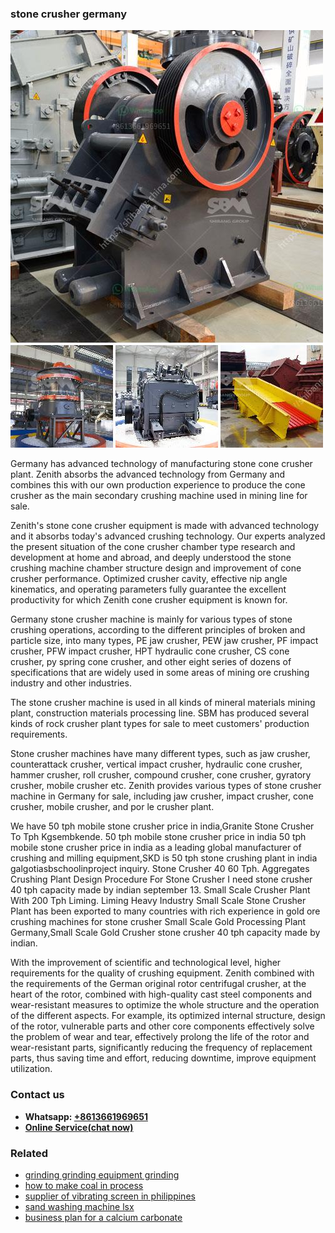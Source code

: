 <h3>stone crusher germany</h3><img src='1702950526.jpg' alt=''><p>Germany has advanced technology of manufacturing stone cone crusher plant. Zenith absorbs the advanced technology from Germany and combines this with our own production experience to produce the cone crusher as the main secondary crushing machine used in mining line for sale.</p><p>Zenith's stone cone crusher equipment is made with advanced technology and it absorbs today's advanced crushing technology. Our experts analyzed the present situation of the cone crusher chamber type research and development at home and abroad, and deeply understood the stone crushing machine chamber structure design and improvement of cone crusher performance. Optimized crusher cavity, effective nip angle kinematics, and operating parameters fully guarantee the excellent productivity for which Zenith cone crusher equipment is known for.</p><p>Germany stone crusher machine is mainly for various types of stone crushing operations, according to the different principles of broken and particle size, into many types, PE jaw crusher, PEW jaw crusher, PF impact crusher, PFW impact crusher, HPT hydraulic cone crusher, CS cone crusher, py spring cone crusher, and other eight series of dozens of specifications that are widely used in some areas of mining ore crushing industry and other industries.</p><p>The stone crusher machine is used in all kinds of mineral materials mining plant, construction materials processing line. SBM has produced several kinds of rock crusher plant types for sale to meet customers' production requirements.</p><p>Stone crusher machines have many different types, such as jaw crusher, counterattack crusher, vertical impact crusher, hydraulic cone crusher, hammer crusher, roll crusher, compound crusher, cone crusher, gyratory crusher, mobile crusher etc. Zenith provides various types of stone crusher machine in Germany for sale, including jaw crusher, impact crusher, cone crusher, mobile crusher, and por le crusher plant.</p><p>We have 50 tph mobile stone crusher price in india,Granite Stone Crusher To Tph Kgsembkende. 50 tph mobile stone crusher price in india 50 tph mobile stone crusher price in india as a leading global manufacturer of crushing and milling equipment,SKD is 50 tph stone crushing plant in india galgotiasbschoolinproject inquiry. Stone Crusher 40 60 Tph. Aggregates Crushing Plant Design Procedure For Stone Crusher I need stone crusher 40 tph capacity made by indian september 13. Small Scale Crusher Plant With 200 Tph Liming. Liming Heavy Industry Small Scale Stone Crusher Plant has been exported to many countries with rich experience in gold ore crushing machines for stone crusher Small Scale Gold Processing Plant Germany,Small Scale Gold Crusher stone crusher 40 tph capacity made by indian.</p><p>With the improvement of scientific and technological level, higher requirements for the quality of crushing equipment. Zenith combined with the requirements of the German original rotor centrifugal crusher, at the heart of the rotor, combined with high-quality cast steel components and wear-resistant measures to optimize the whole structure and the operation of the different aspects. For example, its optimized internal structure, design of the rotor, vulnerable parts and other core components effectively solve the problem of wear and tear, effectively prolong the life of the rotor and wear-resistant parts, significantly reducing the frequency of replacement parts, thus saving time and effort, reducing downtime, improve equipment utilization.</p><h3>Contact us</h3><ul><li><strong>Whatsapp:&nbsp;<a href="https://wa.me/8613661969651">+8613661969651</a></strong></li><li><a href="https://swt.shibang-china.com/?git&amp;zhl&amp;stone crusher germany"><strong>Online Service(chat now)</strong></a></li></ul><h3>Related</h3><ul><li><a href='grinding grinding equipment grinding.md'>grinding grinding equipment grinding</a></li><li><a href='how to make coal in process.md'>how to make coal in process</a></li><li><a href='supplier of vibrating screen in philippines.md'>supplier of vibrating screen in philippines</a></li><li><a href='sand washing machine lsx.md'>sand washing machine lsx</a></li><li><a href='business plan for a calcium carbonate.md'>business plan for a calcium carbonate</a></li></ul>